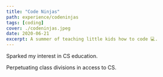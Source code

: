 ```yaml
---
title: "Code Ninjas"
path: experience/codeninjas
tags: [coding]
cover: ./codeninjas.jpeg
date: 2020-06-21
excerpt: A summer of teaching little kids how to code 💻.
---
```


Sparked my interest in CS education.

Perpetuating class divisions in access to CS.   

